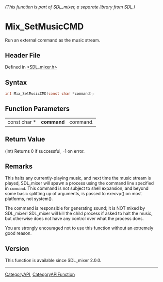 ###### (This function is part of SDL_mixer, a separate library from SDL.)
# Mix_SetMusicCMD

Run an external command as the music stream.

## Header File

Defined in [<SDL_mixer.h>](https://github.com/libsdl-org/SDL_mixer/blob/SDL2/include/SDL_mixer.h)

## Syntax

```c
int Mix_SetMusicCMD(const char *command);
```

## Function Parameters

|              |             |          |
| ------------ | ----------- | -------- |
| const char * | **command** | command. |

## Return Value

(int) Returns 0 if successful, -1 on error.

## Remarks

This halts any currently-playing music, and next time the music stream is
played, SDL_mixer will spawn a process using the command line specified in
`command`. This command is not subject to shell expansion, and beyond some
basic splitting up of arguments, is passed to execvp() on most platforms,
not system().

The command is responsible for generating sound; it is NOT mixed by
SDL_mixer! SDL_mixer will kill the child process if asked to halt the
music, but otherwise does not have any control over what the process does.

You are strongly encouraged not to use this function without an extremely
good reason.

## Version

This function is available since SDL_mixer 2.0.0.

----
[CategoryAPI](CategoryAPI), [CategoryAPIFunction](CategoryAPIFunction)

